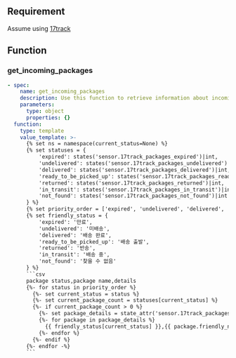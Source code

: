 ## Requirement
Assume using [17track](https://www.home-assistant.io/integrations/seventeentrack)

## Function

### get_incoming_packages

```yaml
- spec:
    name: get_incoming_packages
    description: Use this function to retrieve information about incoming packages.
    parameters:
      type: object
      properties: {}
  function:
    type: template
    value_template: >-
      {% set ns = namespace(current_status=None) %}
      {% set statuses = {
          'expired': states('sensor.17track_packages_expired')|int,
          'undelivered': states('sensor.17track_packages_undelivered')|int,
          'delivered': states('sensor.17track_packages_delivered')|int,
          'ready_to_be_picked_up': states('sensor.17track_packages_ready_to_be_picked_up')|int,
          'returned': states('sensor.17track_packages_returned')|int,
          'in_transit': states('sensor.17track_packages_in_transit')|int,
          'not_found': states('sensor.17track_packages_not_found')|int
      } %}
      {% set priority_order = ['expired', 'undelivered', 'delivered', 'ready_to_be_picked_up', 'returned', 'in_transit', 'not_found'] %}
      {% set friendly_status = {
          'expired': '만료',
          'undelivered': '미배송',
          'delivered': '배송 완료',
          'ready_to_be_picked_up': '배송 출발',
          'returned': '반송',
          'in_transit': '배송 중',
          'not_found': '찾을 수 없음'
      } %}
      ```csv
      package status,package name,details
      {%- for status in priority_order %}
        {%- set current_status = status %}
        {%- set current_package_count = statuses[current_status] %}
        {%- if current_package_count > 0 %}
          {%- set package_details = state_attr('sensor.17track_packages_' + current_status, 'packages') %}
          {%- for package in package_details %}
            {{ friendly_status[current_status] }},{{ package.friendly_name }},{{ package.info_text | replace(",", ";") }} 
          {%- endfor %}
        {%- endif %}
      {%- endfor -%}
      ```
```
